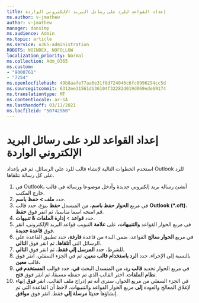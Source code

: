 ```yaml
---
title: إعداد القواعد للرد على رسائل البريد الإلكتروني الواردة
ms.author: v-jmathew
author: v-jmathew
manager: dansimp
ms.audience: Admin
ms.topic: article
ms.service: o365-administration
ROBOTS: NOINDEX, NOFOLLOW
localization_priority: Normal
ms.collection: Adm_O365
ms.custom:
- "9000761"
- "7254"
ms.openlocfilehash: 49b8aafe77aa6e31f8d724046c6fc0996294cc5d
ms.sourcegitcommit: 6312ee31561db36104f32282d019d069ede69174
ms.translationtype: MT
ms.contentlocale: ar-SA
ms.lasthandoff: 03/11/2021
ms.locfileid: "50742960"
---
```

# <a name="set-up-rules-to-reply-to-incoming-emails"></a>إعداد القواعد للرد على رسائل البريد الإلكتروني الواردة

استخدم الخطوات التالية لإنشاء قالب للرد على الرسائل، ثم قم بإعداد Outlook للرد على كل رسالة تتلقاها.

1. في Outlook، أنشئ رسالة بريد إلكتروني جديدة وأدخل موضوعا ورسالة في قالب خارج المكتب.
2. حدد **ملف > حفظ باسم**.
3. في مربع **الحوار حفظ باسم،** من المنسدل **حفظ** بنوع، حدد قالب **Outlook (*.oft).** قم امنحه اسما مناسبا، ثم انقر فوق **حفظ**.
4. حدد **قواعد**  >  **إدارة الملفات & تنبيهات**.
5. في مربع الحوار القواعد **والتنبيهات،** على **علامة** التبويب قواعد البريد الإلكتروني، انقر فوق **قاعدة جديدة**.
6. في مربع **الحوار معالج** القواعد، ضمن البدء من قاعدة **فارغة،** حدد تطبيق القاعدة على الرسائل التي **أتلقاها**، ثم انقر فوق **التالي**.
7. للشرط، حدد **المرسل إلي فقط**، ثم انقر فوق **التالي**.
8. بالنسبة إلى الإجراء، حدد **الرد باستخدام قالب معين**، ثم في الجزء السفلي، انقر فوق قالب **معين.**
9. في مربع الحوار تحديد **قالب رد،** من المنسدل البحث **في،** حدد قوالب **المستخدم في نظام الملفات**. اختر القالب الذي تم حفظه مسبقا، ثم انقر فوق **فتح**.
10. في الجزء السفلي من مربع الحوار، سترى أنه تم إدراج ملف القالب. انقر **فوق** إنهاء لإغلاق المعالج والعودة **إلى** مربع الحوار القواعد والتنبيهات. لاحظ أن القاعدة التي تم إنشاؤها **حديثا مرسلة إلي** فقط. انقر فوق **موافق**.
